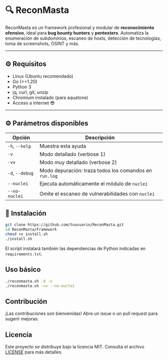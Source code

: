 # 🔍 ReconMasta

ReconMasta es un framework profesional y modular de **reconocimiento ofensivo**, ideal para **bug bounty hunters** y **pentesters**. Automatiza la enumeración de subdominios, escaneo de hosts, detección de tecnologías, toma de screenshots, OSINT y más.

---

## ⚙️ Requisitos

- Linux (Ubuntu recomendado)
- Go (>=1.20)
- Python 3
- jq, curl, git, unzip
- Chromium instalado (para aquatone)
- Acceso a internet 😎

---

## ⚙️ Parámetros disponibles
| Opción          | Descripción                                            |
| --------------- | ------------------------------------------------------ |
| `-h`, `--help`  | Muestra esta ayuda                                     |
| `-v`            | Modo detallado (verbose 1)                             |
| `-vv`           | Modo muy detallado (verbose 2)                         |
| `-d`, `--debug` | Modo depuración: traza todos los comandos en `run.log` |
| `--nuclei`      | Ejecuta automáticamente el módulo de `nuclei`          |
| `--no-nuclei`   | Omite el escaneo de vulnerabilidades con `nuclei`      |

## 🚀 Instalación

```bash
git clone https://github.com/tuusuario/ReconMasta.git
cd ReconMasta/Framework
chmod +x install.sh
./install.sh
```

El script instalará también las dependencias de Python indicadas en
`requirements.txt`.

## Uso básico

```bash
./reconmasta.sh -d -v
./reconmasta.sh -vv --no-nuclei
```

## Contribución

¡Las contribuciones son bienvenidas! Abre un issue o un pull request para sugerir mejoras.

## Licencia

Este proyecto se distribuye bajo la licencia MIT. Consulta el archivo [LICENSE](../LICENSE) para más detalles.
